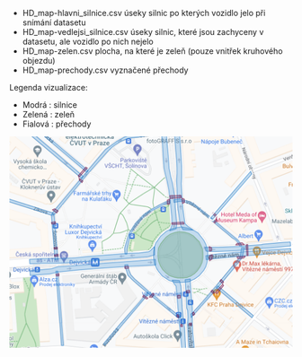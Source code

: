 - HD_map-hlavni_silnice.csv
    úseky silnic po kterých vozidlo jelo při snímání datasetu
- HD_map-vedlejsi_silnice.csv
    úseky silnic, které jsou zachyceny v datasetu, ale vozidlo po nich nejelo
- HD_map-zelen.csv
    plocha, na které je zeleň (pouze vnitřek kruhového objezdu)
- HD_map-prechody.csv
    vyznačené přechody

Legenda vizualizace: 
- Modrá : silnice
- Zelená : zeleň
- Fialová : přechody


![](images/vizualizace.png)
